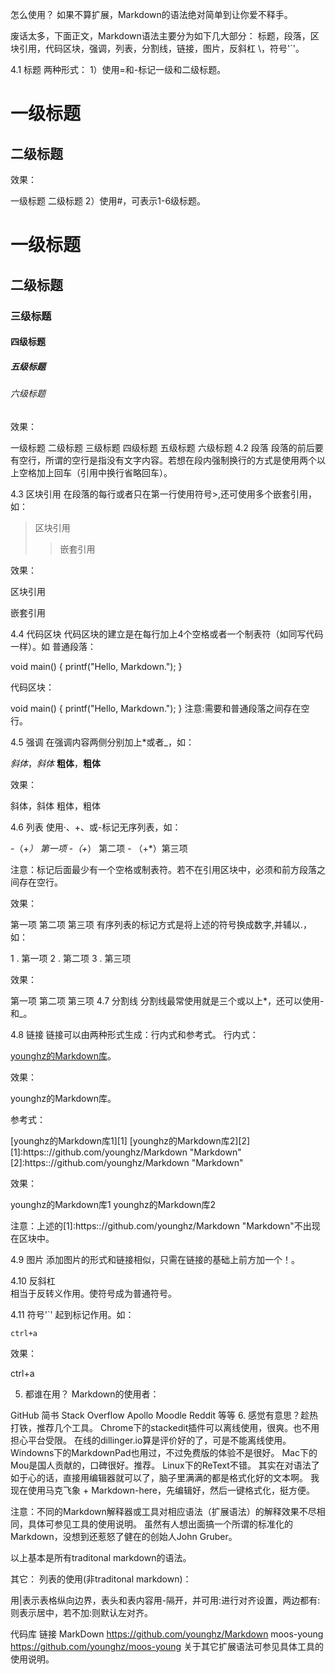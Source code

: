  

怎么使用？
如果不算扩展，Markdown的语法绝对简单到让你爱不释手。

废话太多，下面正文，Markdown语法主要分为如下几大部分： 标题，段落，区块引用，代码区块，强调，列表，分割线，链接，图片，反斜杠 \，符号'`'。

4.1 标题
两种形式：
1）使用=和-标记一级和二级标题。

一级标题
=========
二级标题
---------

效果：

一级标题
二级标题
2）使用#，可表示1-6级标题。

# 一级标题
## 二级标题
### 三级标题
#### 四级标题
##### 五级标题
###### 六级标题

效果：

一级标题
二级标题
三级标题
四级标题
五级标题
六级标题
4.2 段落
段落的前后要有空行，所谓的空行是指没有文字内容。若想在段内强制换行的方式是使用两个以上空格加上回车（引用中换行省略回车）。

4.3 区块引用
在段落的每行或者只在第一行使用符号>,还可使用多个嵌套引用，如：

> 区块引用
>> 嵌套引用

效果：

区块引用

嵌套引用

4.4 代码区块
代码区块的建立是在每行加上4个空格或者一个制表符（如同写代码一样）。如
普通段落：

void main()
{
printf("Hello, Markdown.");
}

代码区块：

void main()
{
    printf("Hello, Markdown.");
}
注意:需要和普通段落之间存在空行。

4.5 强调
在强调内容两侧分别加上*或者_，如：

*斜体*，_斜体_
**粗体**，__粗体__

效果：

斜体，斜体
粗体，粗体

4.6 列表
使用·、+、或-标记无序列表，如：

-（+*） 第一项 -（+*） 第二项 - （+*）第三项

注意：标记后面最少有一个空格或制表符。若不在引用区块中，必须和前方段落之间存在空行。

效果：

第一项
第二项
第三项
有序列表的标记方式是将上述的符号换成数字,并辅以.，如：

1 . 第一项
2 . 第二项
3 . 第三项

效果：

第一项
第二项
第三项
4.7 分割线
分割线最常使用就是三个或以上*，还可以使用-和_。

4.8 链接
链接可以由两种形式生成：行内式和参考式。
行内式：

[younghz的Markdown库](https:://github.com/younghz/Markdown "Markdown")。

效果：

younghz的Markdown库。

参考式：

[younghz的Markdown库1][1]
[younghz的Markdown库2][2]
[1]:https:://github.com/younghz/Markdown "Markdown"
[2]:https:://github.com/younghz/Markdown "Markdown"

效果：

younghz的Markdown库1
younghz的Markdown库2

注意：上述的[1]:https:://github.com/younghz/Markdown "Markdown"不出现在区块中。

4.9 图片
添加图片的形式和链接相似，只需在链接的基础上前方加一个！。

4.10 反斜杠\
相当于反转义作用。使符号成为普通符号。

4.11 符号'`'
起到标记作用。如：

`ctrl+a`

效果：

ctrl+a

5. 都谁在用？
Markdown的使用者：

GitHub
简书
Stack Overflow
Apollo
Moodle
Reddit
等等
6. 感觉有意思？趁热打铁，推荐几个工具。
Chrome下的stackedit插件可以离线使用，很爽。也不用担心平台受限。 在线的dillinger.io算是评价好的了，可是不能离线使用。
Windowns下的MarkdownPad也用过，不过免费版的体验不是很好。
Mac下的Mou是国人贡献的，口碑很好。推荐。
Linux下的ReText不错。
其实在对语法了如于心的话，直接用编辑器就可以了，脑子里满满的都是格式化好的文本啊。 我现在使用马克飞象 + Markdown-here，先编辑好，然后一键格式化，挺方便。

注意：不同的Markdown解释器或工具对相应语法（扩展语法）的解释效果不尽相同，具体可参见工具的使用说明。 虽然有人想出面搞一个所谓的标准化的Markdown，没想到还惹怒了健在的创始人John Gruber。

以上基本是所有traditonal markdown的语法。

其它：
列表的使用(非traditonal markdown)：

用|表示表格纵向边界，表头和表内容用-隔开，并可用:进行对齐设置，两边都有:则表示居中，若不加:则默认左对齐。

代码库	链接
MarkDown	https://github.com/younghz/Markdown
moos-young	https://github.com/younghz/moos-young
关于其它扩展语法可参见具体工具的使用说明。
